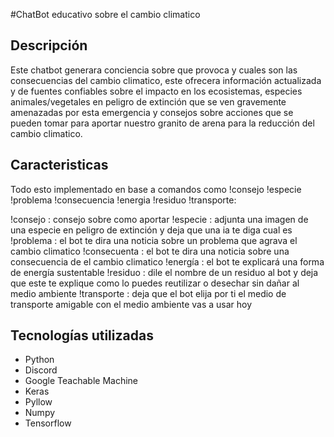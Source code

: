 #ChatBot educativo sobre el cambio climatico

## Descripción
Este chatbot generara conciencia sobre que provoca y cuales son las consecuencias del cambio climatico, este ofrecera información actualizada y de fuentes confiables sobre el impacto en los ecosistemas, especies animales/vegetales en peligro de extinción que se ven gravemente amenazadas por esta emergencia y consejos sobre acciones que se pueden tomar para aportar nuestro granito de arena para la reducción del cambio climatico.

## Caracteristicas
Todo esto implementado en base a comandos como !consejo !especie !problema !consecuencia !energia !residuo !transporte:

!consejo : consejo sobre como aportar
!especie : adjunta una imagen de una especie en peligro de extinción y deja que una ia te diga cual es
!problema : el bot te dira una noticia sobre un problema que agrava el cambio climatico
!consecuenta : el bot te dira una noticia sobre una consecuencia de el cambio climatico
!energía : el bot te explicará una forma de energía sustentable
!residuo : dile el nombre de un residuo al bot y deja que este te explique como lo puedes reutilizar o desechar sin dañar al medio ambiente
!transporte : deja que el bot elija por ti el medio de transporte amigable con el medio ambiente vas a usar hoy

## Tecnologías utilizadas
- Python
- Discord
- Google Teachable Machine
- Keras
- Pyllow
- Numpy
- Tensorflow


